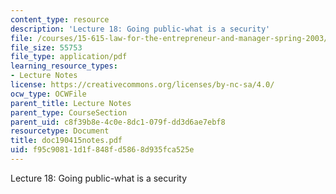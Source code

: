 ```yaml
---
content_type: resource
description: 'Lecture 18: Going public-what is a security'
file: /courses/15-615-law-for-the-entrepreneur-and-manager-spring-2003/f95c90811d1f848fd5868d935fca525e_doc190415notes.pdf
file_size: 55753
file_type: application/pdf
learning_resource_types:
- Lecture Notes
license: https://creativecommons.org/licenses/by-nc-sa/4.0/
ocw_type: OCWFile
parent_title: Lecture Notes
parent_type: CourseSection
parent_uid: c8f39b8e-4c0e-8dc1-079f-dd3d6ae7ebf8
resourcetype: Document
title: doc190415notes.pdf
uid: f95c9081-1d1f-848f-d586-8d935fca525e
---
```

Lecture 18: Going public-what is a security